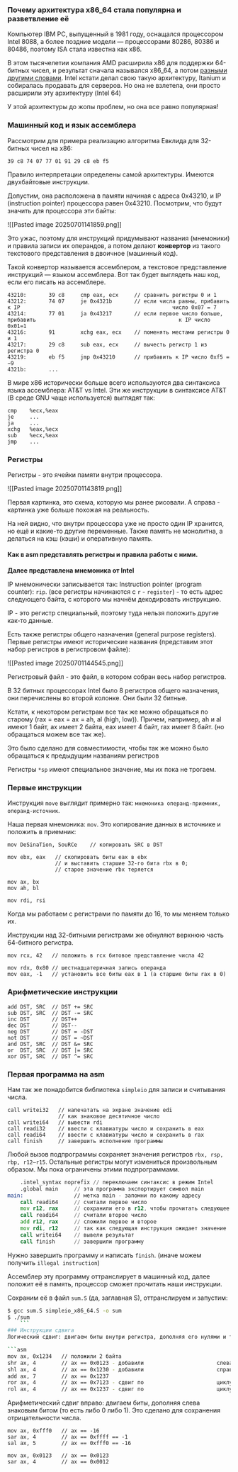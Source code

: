 ### Почему архитектура x86_64 стала популярна и разветвление её
Компьютер IBM PC, выпущенный в 1981 году, оснащался процессором Intel 8088, а более поздние модели — процессорами 80286, 80386 и 80486, поэтому ISA стала известна как x86.

В этом тысячелетии компания AMD расширила x86 для поддержки 64-битных чисел, и результат сначала назывался x86_64, а потом [разными другими словами](https://ru.wikipedia.org/wiki/X86-64#%D0%9F%D1%80%D0%B8%D0%BC%D0%B5%D0%BD%D1%8F%D0%B5%D0%BC%D1%8B%D0%B5_%D0%BD%D0%B0%D0%B7%D0%B2%D0%B0%D0%BD%D0%B8%D1%8F). Intel кстати делал свою такую архитектуру, Itanium и собиралась продавать для серверов. Но она не взлетела, они просто расширили эту архитектуру (Intel 64)

У этой архитектуры до жопы проблем, но она все равно популярная!
### Машинный код и язык ассемблера
Рассмотрим для примера реализацию алгоритма Евклида для 32-битных чисел на x86:

`39 c8 74 07 77 01 91 29 c8 eb f5`

Правило интерпретации определены самой архитектуры. Имеются двухбайтовые инструкции.

Допустим, она расположена в памяти начиная с адреса 0x43210, и IP (instruction pointer) процессора равен 0x43210. Посмотрим, что будут значить для процессора эти байты:

![[Pasted image 20250701141859.png]]

Это ужас, поэтому для инструкций придумывают названия (мнемоники) и правила записи их операндов, а потом делают **конвертор** из такого текстового представления в двоичное (машинный код).

Такой конвертор называется ассемблером, а текстовое представление инструкций — языком ассемблера. Вот так будет выглядеть наш код, если его писать на ассемблере.

```
43210:       39 c8     cmp eax, ecx     // сравнить регистры 0 и 1
43212:       74 07     je 0x4321b       // если числа равны, прибавить к IP                                                число 0x07 = 7
43214:       77 01     ja 0x43217       // если первое число больше, прибавить                                             к IP число 0x01=1
43216:       91        xchg eax, ecx    // поменять местами регистры 0 и 1
43217:       29 c8     sub eax, ecx     // вычесть регистр 1 из регистра 0
43219:       eb f5     jmp 0x43210      // прибавить к IP число 0xf5 = −9
4321b:       ...
```

В мире x86 исторически больше всего используются два синтаксиса языка ассемблера: AT&T vs Intel. Эти же инструкции в синтаксисе AT&T (В среде GNU чаще используется) выглядят так:

```
cmp    %ecx,%eax
je     ...
ja     ...
xchg   %eax,%ecx
sub    %ecx,%eax
jmp    ...
```
### Регистры
Регистры - это ячейки памяти внутри процессора.

![[Pasted image 20250701143819.png]]

Первая картинка, это схема, которую мы ранее рисовали. А справа - картинка уже больше похожая на реальность. 

На ней видно, что внутри процессора уже не просто один IP хранится, но ещё и какие-то другие переменные. Также память не монолитна, а делаться на кэш (кэши) и оперативную память.
#### Как в asm представлять регистры и правила работы с ними.
**Далее представлена мнемоника от Intel**

IP мнемонически записывается так: 
Instruction pointer (program counter): `rip`. (все регистры начинаются с `r` - `register`) - то есть адрес следующего байта, с которого мы начнём декодировать инструкцию.

IP - это регистр специальный, поэтому туда нельзя положить другие как-то данные.

Есть также регистры общего назначения (general purpose registers). Первые регистры имеют исторические названия (представим этот набор регистров в регистровом файле):

![[Pasted image 20250701144545.png]]

Регистровый файл - это файл, в котором собран весь набор регистров.

В 32 битных процессорах Intel было 8 регистров общего назначения, они перечислены во второй колонке. Они были 32 битные. 

Кстати, к некотором регистрам все так же можно обращаться по старому (rax = eax = ax = ah, al (high, low)). Причем, например, ah и al имеют 1 байт, ax имеет 2 байта, eax имеет 4 байт, rax имеет 8 байт. (но обращаться можем все так же). 

Это было сделано для совместимости, чтобы так же можно было обращаться к предыдущим названиям регистров 

Регистры `*sp` имеют специальное значение, мы их пока не трогаем.
### Первые инструкции
Инструкция `move` выглядит примерно так: `мнемоника операнд-приемник, операнд-источник`.

Наша первая мнемоника: `mov`. Это копирование данных в источнике и положить в приемник:

```intel_style_asm
mov DeSinaTion, SouRCe    // копировать SRC в DST

mov ebx, eax   // скопировать биты eax в ebx
               // и выставить старшие 32-го бита rbx в 0;
               // старое значение rbx теряется

mov ax, bx
mov ah, bl

mov rdi, rsi
```

Когда мы работаем с регистрами по памяти до 16, то мы меняем только их. 

Инструкции над 32-битными регистрами же обнуляют верхнюю часть 64-битного регистра. 

```intel_style_asm
mov rcx, 42   // положить в rcx битовое представление числа 42

mov rdx, 0x80 // шестнадцатеричная запись операнда
mov eax, -1   // установить все биты eax в 1 (а старшие биты rax в 0)
```
### Арифметические инструкции
```
add DST, SRC  // DST += SRC
sub DST, SRC  // DST -= SRC
inc DST       // DST++
dec DST       // DST--
neg DST       // DST = -DST
not DST       // DST = ~DST
and DST, SRC  // DST &= SRC
or  DST, SRC  // DST |= SRC
xor DST, SRC  // DST ^= SRC
```

### Первая программа на asm
Нам так же понадобится библиотека `simpleio` для записи и считывания числа.
```
call writei32   // напечатать на экране значение edi
                // как знаковое десятичное число
call writei64   // вывести rdi 
call readi32    // ввести с клавиатуры число и сохранить в eax
call readi64    // ввести с клавиатуры число и сохранить в rax
call finish     // завершить исполнение программы
```

Любой вызов подпрограммы сохраняет значения регистров `rbx, rsp, rbp, r12–r15`. Остальные регистры могут измениться произвольным образом. Мы пока ограничены этими подпрограммами.


```asm
	.intel_syntax noprefix // переключаем синтаксис в режим Intel
    .global main     // эта программа экспортирует символ main 
main:                // метка main - запомни по какому адресу                                  записываешь инструкции и сохрани адрес в эту                           метку
    call readi64     // считали первое число
    mov r12, rax     // сохранили его в r12, чтобы прочитать следующее
    call readi64     // считали второе число
    add r12, rax     // сложили первое и второе
    mov rdi, r12     // так как следующая инструкция ожидает значение                          в rdi, то скопируем туда
    call writei64    // вывели результат
    call finish      // завершили программу
```

Нужно завершить программу и написать `finish`. (иначе можем получить `illegal instruction`)

Ассемблер эту программу оттранслирует в машинный код, далее положит её в память, процессор сможет прочитать наши инструкции.

Сохраним её в файл `sum.S` (да, заглавная S), оттранслируем и запустим:
```bash
$ gcc sum.S simpleio_x86_64.S -o sum
$ ./sum
	```
### Инструкции сдвига
Логический сдвиг: двигаем биты внутри регистра, дополняя его нулями и теряя то, что «выпало».

```asm
mov ax, 0x1234   // положили 2 байта
shr ax, 4        // ax == 0x0123 - добавили                       слева
shl ax, 4        // ax == 0x1230 - добавили                       справа
add ax, 7        // ax == 0x1237
ror ax, 4        // ax == 0x7123 - сдвиг по                       циклу справа
rol ax, 4        // ax == 0x1237 - сдвиг по                       циклу слева
```

Арифметический сдвиг вправо: двигаем биты, дополняя слева знаковым битом (то есть либо 0 либо 1). Это сделано для сохранения отрицательности числа.  

```
mov ax, 0xfff0   // ax == -16
sar ax, 4        // ax == 0xffff == -1
sal ax, 5        // ax == 0xfff0 == -16

mov ax, 0x0123   // ax == 0x0123
sar ax, 4        // ax == 0x0012
```

